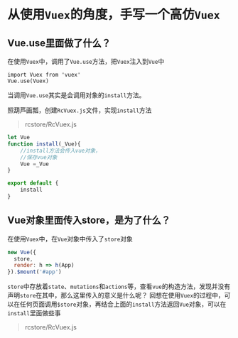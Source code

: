 # 从使用`Vuex`的角度，手写一个高仿`Vuex`

## Vue.use里面做了什么？

在使用`Vuex`中，调用了`Vue.use`方法，把`Vuex`注入到`Vue`中
```
import Vuex from 'vuex'
Vue.use(Vuex)
```

当调用`Vue.use`其实是会调用对象的`install`方法。

照葫芦画瓢，创建`RcVuex.js`文件，实现`install`方法

>rcstore/RcVuex.js

```js
let Vue
function install(_Vue){
    //install方法会传入vue对象，
    //保存vue对象
    Vue =_Vue
}

export default {
    install
}
```

## Vue对象里面传入store，是为了什么？

在使用`Vuex`中，在`Vue`对象中传入了`store`对象

```js
new Vue({
  store,
  render: h => h(App)
}).$mount('#app')
```

`store`中存放着`state`、`mutations`和`actions`等，查看`vue`的构造方法，发现并没有声明`store`在其中，那么这里传入的意义是什么呢？ 回想在使用`Vuex`的过程中，可以在任何页面调用`$store`对象，再结合上面的`install`方法返回`Vue`对象，可以在`install`里面做些事

>rcstore/RcVuex.js
```js
```





